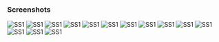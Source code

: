 ### Screenshots


![SS1](https://github.com/priyankabb153/LTTS_Mini_project/blob/main/5_Images/Screenshot%20(1697).png)
![SS1](https://github.com/priyankabb153/LTTS_Mini_project/blob/main/5_Images/Screenshot%20(1698).png)
![SS1](https://github.com/priyankabb153/LTTS_Mini_project/blob/main/5_Images/Screenshot%20(1699).png)
![SS1](https://github.com/priyankabb153/LTTS_Mini_project/blob/main/5_Images/Screenshot%20(1700).png)
![SS1](https://github.com/priyankabb153/LTTS_Mini_project/blob/main/5_Images/Screenshot%20(1701).png)
![SS1](https://github.com/priyankabb153/LTTS_Mini_project/blob/main/5_Images/Screenshot%20(1702).png)
![SS1](https://github.com/priyankabb153/LTTS_Mini_project/blob/main/5_Images/Screenshot%20(1703).png)
![SS1](https://github.com/priyankabb153/LTTS_Mini_project/blob/main/5_Images/Screenshot%20(1704).png)
![SS1](https://github.com/priyankabb153/LTTS_Mini_project/blob/main/5_Images/Screenshot%20(1705).png)
![SS1](https://github.com/priyankabb153/LTTS_Mini_project/blob/main/5_Images/Screenshot%20(1706).png)
![SS1](https://github.com/priyankabb153/LTTS_Mini_project/blob/main/5_Images/Screenshot%20(1707).png)
![SS1](https://github.com/priyankabb153/LTTS_Mini_project/blob/main/5_Images/Screenshot%20(1708).png)
![SS1](https://github.com/priyankabb153/LTTS_Mini_project/blob/main/5_Images/Screenshot%20(1709).png)
![SS1](https://github.com/priyankabb153/LTTS_Mini_project/blob/main/5_Images/Screenshot%20(1710).png)